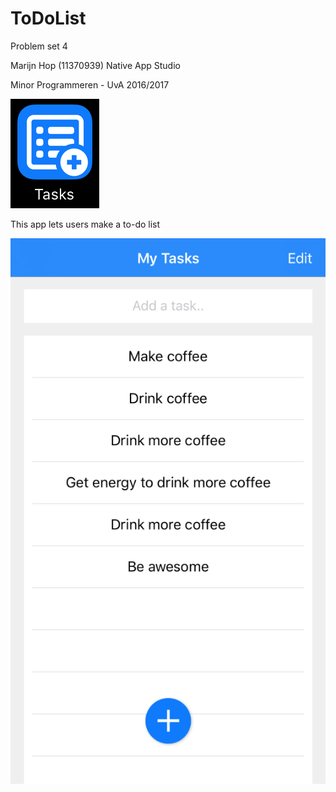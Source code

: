 # ToDoList

Problem set 4

Marijn Hop (11370939) Native App Studio

Minor Programmeren - UvA 2016/2017

![Alt text](/MarijnHop-pset4/Assets.xcassets/icon.png/?raw=true "Icon")

This app lets users make a to-do list

![Alt text](/MarijnHop-pset4/Assets.xcassets/ScreenShot.png?/raw=true "Screen Shot")

